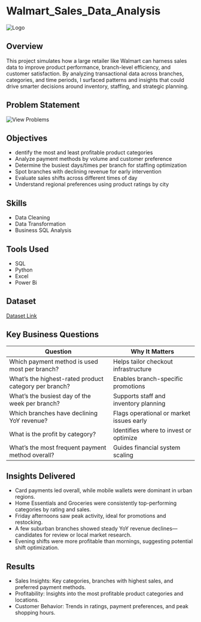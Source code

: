 # Walmart_Sales_Data_Analysis
![Logo](https://as1.ftcdn.net/v2/jpg/02/79/17/12/1000_F_279171290_foGPWPWnWZsfaWSrxWrFIj9pMZPkU1l0.jpg)

## Overview
This project simulates how a large retailer like Walmart can harness sales data to improve product performance, branch-level efficiency, and customer satisfaction.
By analyzing transactional data across branches, categories, and time periods, I surfaced patterns and insights that could drive smarter decisions around inventory, staffing, and strategic planning.

## Problem Statement
![View Problems](https://docs.google.com/document/d/15GKBPti12Eq_0rbfwFx5T6cprYAT6vmh24SLVmxcLHA/edit?usp=sharing)

## Objectives
- dentify the most and least profitable product categories
- Analyze payment methods by volume and customer preference
- Determine the busiest days/times per branch for staffing optimization
- Spot branches with declining revenue for early intervention
- Evaluate sales shifts across different times of day
- Understand regional preferences using product ratings by city

## Skills
- Data Cleaning
- Data Transformation
- Business SQL Analysis
  
## Tools Used
- SQL
- Python
- Excel
- Power Bi

## Dataset 
[Dataset Link](https://www.kaggle.com/datasets/najir0123/walmart-10k-sales-datasets)

## Key Business Questions
| Question                                              | Why It Matters                           |
| ----------------------------------------------------- | ---------------------------------------- |
| Which payment method is used most per branch?         | Helps tailor checkout infrastructure     |
| What’s the highest-rated product category per branch? | Enables branch-specific promotions       |
| What’s the busiest day of the week per branch?        | Supports staff and inventory planning    |
| Which branches have declining YoY revenue?            | Flags operational or market issues early |
| What is the profit by category?                       | Identifies where to invest or optimize   |
| What’s the most frequent payment method overall?      | Guides financial system scaling          |

## Insights Delivered
- Card payments led overall, while mobile wallets were dominant in urban regions.
- Home Essentials and Groceries were consistently top-performing categories by rating and sales.
- Friday afternoons saw peak activity, ideal for promotions and restocking. 
- A few suburban branches showed steady YoY revenue declines—candidates for review or local market research.
- Evening shifts were more profitable than mornings, suggesting potential shift optimization.

## Results
- Sales Insights: Key categories, branches with highest sales, and preferred payment methods.
- Profitability: Insights into the most profitable product categories and locations.
- Customer Behavior: Trends in ratings, payment preferences, and peak shopping hours.


  


